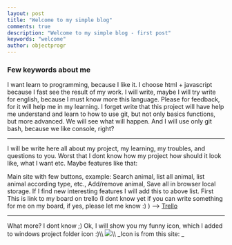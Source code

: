 ```yaml
---
layout: post
title: "Welcome to my simple blog"
comments: true
description: "Welcome to my simple blog - first post"
keywords: "welcome"
author: objectprogr
---
```


### Few keywords about me
I want learn to programming, because I like it. I choose html + javascript because I fast see the result of my work. I will write, maybe I will try write for english, because I must know more this language. Please for feedback, for it will help me in my learning. I forget write that this project will have help me understand and learn to how to use git, but not only basics functions, but more advanced. We will see what will happen. And I will use only git bash, because we like console, right?
<hr>
I will be write here all about my project, my learning, my troubles, and questions to you. Worst that I dont know how my project how should it look like, what I want etc. Maybe features like that:

Main site with few buttons, example: Search animal, list all animal, list animal according type, etc.,
Add/remove animal,
Save all in browser local storage. If I find new interesting features I will add this to above list.
First This is link to my board on trello (I dont know yet if you can write something for me on my board, if yes, please let me know :) ) --> <a href="https://trello.com/b/OzRQM5tX/javascript-animalshelter" target="blank">Trello</a>
<hr>
What more? I dont know ;) Ok, I will show you my funny icon, which I added to windows project folder icon :)\\
<img src="https://image.flaticon.com/icons/png/128/390/390251.png">\\
_Icon is from this site: <a href="http://www.flaticon.com"></a>_